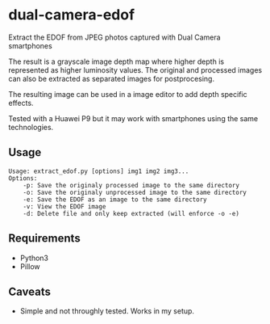 # dual-camera-edof
Extract the EDOF from JPEG photos captured with Dual Camera smartphones

The result is a grayscale image depth map where higher depth is represented as higher luminosity values. The original and processed images can also be extracted as separated images for postprocesing.

The resulting image can be used in a image editor to add depth specific effects.

Tested with a Huawei P9 but it may work with smartphones using the same technologies.

## Usage

```
Usage: extract_edof.py [options] img1 img2 img3...
Options:
    -p: Save the originaly processed image to the same directory
    -o: Save the originaly unprocessed image to the same directory
    -e: Save the EDOF as an image to the same directory
    -v: View the EDOF image
    -d: Delete file and only keep extracted (will enforce -o -e)
```

## Requirements

* Python3
* Pillow


## Caveats

* Simple and not throughly tested. Works in my setup.